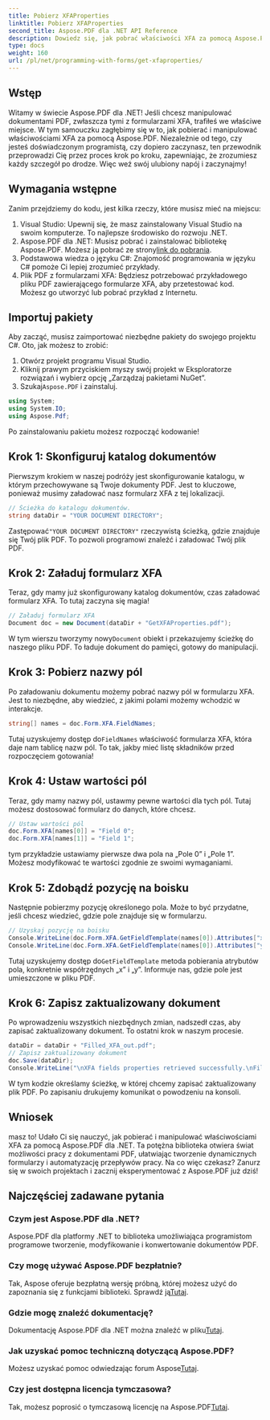 ```yaml
---
title: Pobierz XFAProperties
linktitle: Pobierz XFAProperties
second_title: Aspose.PDF dla .NET API Reference
description: Dowiedz się, jak pobrać właściwości XFA za pomocą Aspose.PDF dla .NET w tym kompleksowym samouczku. Zawiera przewodnik krok po kroku.
type: docs
weight: 160
url: /pl/net/programming-with-forms/get-xfaproperties/
---
```

## Wstęp

Witamy w świecie Aspose.PDF dla .NET! Jeśli chcesz manipulować dokumentami PDF, zwłaszcza tymi z formularzami XFA, trafiłeś we właściwe miejsce. W tym samouczku zagłębimy się w to, jak pobierać i manipulować właściwościami XFA za pomocą Aspose.PDF. Niezależnie od tego, czy jesteś doświadczonym programistą, czy dopiero zaczynasz, ten przewodnik przeprowadzi Cię przez proces krok po kroku, zapewniając, że zrozumiesz każdy szczegół po drodze. Więc weź swój ulubiony napój i zaczynajmy!

## Wymagania wstępne

Zanim przejdziemy do kodu, jest kilka rzeczy, które musisz mieć na miejscu:

1. Visual Studio: Upewnij się, że masz zainstalowany Visual Studio na swoim komputerze. To najlepsze środowisko do rozwoju .NET.
2.  Aspose.PDF dla .NET: Musisz pobrać i zainstalować bibliotekę Aspose.PDF. Możesz ją pobrać ze strony[link do pobrania](https://releases.aspose.com/pdf/net/).
3. Podstawowa wiedza o języku C#: Znajomość programowania w języku C# pomoże Ci lepiej zrozumieć przykłady.
4. Plik PDF z formularzami XFA: Będziesz potrzebować przykładowego pliku PDF zawierającego formularze XFA, aby przetestować kod. Możesz go utworzyć lub pobrać przykład z Internetu.

## Importuj pakiety

Aby zacząć, musisz zaimportować niezbędne pakiety do swojego projektu C#. Oto, jak możesz to zrobić:

1. Otwórz projekt programu Visual Studio.
2. Kliknij prawym przyciskiem myszy swój projekt w Eksploratorze rozwiązań i wybierz opcję „Zarządzaj pakietami NuGet”.
3.  Szukaj`Aspose.PDF` i zainstaluj.

```csharp
using System;
using System.IO;
using Aspose.Pdf;
```

Po zainstalowaniu pakietu możesz rozpocząć kodowanie!

## Krok 1: Skonfiguruj katalog dokumentów

Pierwszym krokiem w naszej podróży jest skonfigurowanie katalogu, w którym przechowywane są Twoje dokumenty PDF. Jest to kluczowe, ponieważ musimy załadować nasz formularz XFA z tej lokalizacji.

```csharp
// Ścieżka do katalogu dokumentów.
string dataDir = "YOUR DOCUMENT DIRECTORY";
```

 Zastępować`"YOUR DOCUMENT DIRECTORY"` rzeczywistą ścieżką, gdzie znajduje się Twój plik PDF. To pozwoli programowi znaleźć i załadować Twój plik PDF.

## Krok 2: Załaduj formularz XFA

Teraz, gdy mamy już skonfigurowany katalog dokumentów, czas załadować formularz XFA. To tutaj zaczyna się magia!

```csharp
// Załaduj formularz XFA
Document doc = new Document(dataDir + "GetXFAProperties.pdf");
```

 W tym wierszu tworzymy nowy`Document` obiekt i przekazujemy ścieżkę do naszego pliku PDF. To ładuje dokument do pamięci, gotowy do manipulacji.

## Krok 3: Pobierz nazwy pól

Po załadowaniu dokumentu możemy pobrać nazwy pól w formularzu XFA. Jest to niezbędne, aby wiedzieć, z jakimi polami możemy wchodzić w interakcje.

```csharp
string[] names = doc.Form.XFA.FieldNames;
```

 Tutaj uzyskujemy dostęp do`FieldNames` właściwość formularza XFA, która daje nam tablicę nazw pól. To tak, jakby mieć listę składników przed rozpoczęciem gotowania!

## Krok 4: Ustaw wartości pól

Teraz, gdy mamy nazwy pól, ustawmy pewne wartości dla tych pól. Tutaj możesz dostosować formularz do danych, które chcesz.

```csharp
// Ustaw wartości pól
doc.Form.XFA[names[0]] = "Field 0";
doc.Form.XFA[names[1]] = "Field 1";
```

tym przykładzie ustawiamy pierwsze dwa pola na „Pole 0” i „Pole 1”. Możesz modyfikować te wartości zgodnie ze swoimi wymaganiami.

## Krok 5: Zdobądź pozycję na boisku

Następnie pobierzmy pozycję określonego pola. Może to być przydatne, jeśli chcesz wiedzieć, gdzie pole znajduje się w formularzu.

```csharp
// Uzyskaj pozycję na boisku
Console.WriteLine(doc.Form.XFA.GetFieldTemplate(names[0]).Attributes["x"].Value);
Console.WriteLine(doc.Form.XFA.GetFieldTemplate(names[0]).Attributes["y"].Value);
```

 Tutaj uzyskujemy dostęp do`GetFieldTemplate` metoda pobierania atrybutów pola, konkretnie współrzędnych „x” i „y”. Informuje nas, gdzie pole jest umieszczone w pliku PDF.

## Krok 6: Zapisz zaktualizowany dokument

Po wprowadzeniu wszystkich niezbędnych zmian, nadszedł czas, aby zapisać zaktualizowany dokument. To ostatni krok w naszym procesie.

```csharp
dataDir = dataDir + "Filled_XFA_out.pdf";
// Zapisz zaktualizowany dokument
doc.Save(dataDir);
Console.WriteLine("\nXFA fields properties retrieved successfully.\nFile saved at " + dataDir);
```

W tym kodzie określamy ścieżkę, w której chcemy zapisać zaktualizowany plik PDF. Po zapisaniu drukujemy komunikat o powodzeniu na konsoli.

## Wniosek

masz to! Udało Ci się nauczyć, jak pobierać i manipulować właściwościami XFA za pomocą Aspose.PDF dla .NET. Ta potężna biblioteka otwiera świat możliwości pracy z dokumentami PDF, ułatwiając tworzenie dynamicznych formularzy i automatyzację przepływów pracy. Na co więc czekasz? Zanurz się w swoich projektach i zacznij eksperymentować z Aspose.PDF już dziś!

## Najczęściej zadawane pytania

### Czym jest Aspose.PDF dla .NET?
Aspose.PDF dla platformy .NET to biblioteka umożliwiająca programistom programowe tworzenie, modyfikowanie i konwertowanie dokumentów PDF.

### Czy mogę używać Aspose.PDF bezpłatnie?
 Tak, Aspose oferuje bezpłatną wersję próbną, której możesz użyć do zapoznania się z funkcjami biblioteki. Sprawdź ją[Tutaj](https://releases.aspose.com/).

### Gdzie mogę znaleźć dokumentację?
 Dokumentację Aspose.PDF dla .NET można znaleźć w pliku[Tutaj](https://reference.aspose.com/pdf/net/).

### Jak uzyskać pomoc techniczną dotyczącą Aspose.PDF?
 Możesz uzyskać pomoc odwiedzając forum Aspose[Tutaj](https://forum.aspose.com/c/pdf/10).

### Czy jest dostępna licencja tymczasowa?
 Tak, możesz poprosić o tymczasową licencję na Aspose.PDF[Tutaj](https://purchase.aspose.com/temporary-license/).
